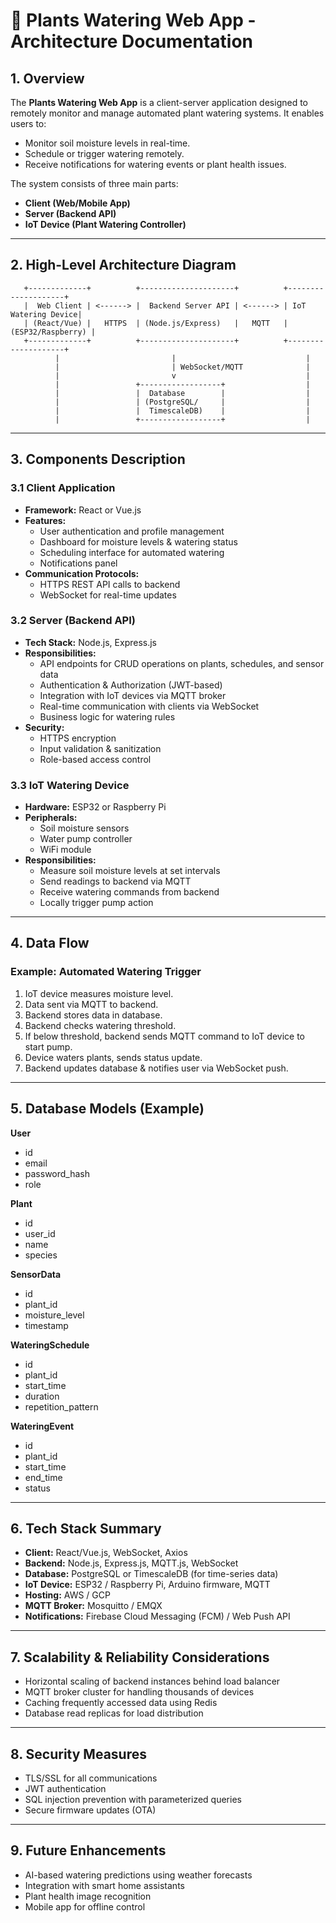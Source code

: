 # 🌱 Plants Watering Web App - Architecture Documentation

## 1. Overview
The **Plants Watering Web App** is a client-server application designed to remotely monitor and manage automated plant watering systems. It enables users to:
- Monitor soil moisture levels in real-time.
- Schedule or trigger watering remotely.
- Receive notifications for watering events or plant health issues.

The system consists of three main parts:
- **Client (Web/Mobile App)**
- **Server (Backend API)**
- **IoT Device (Plant Watering Controller)**

---

## 2. High-Level Architecture Diagram
```
   +-------------+          +---------------------+          +--------------------+
   |  Web Client | <------> |  Backend Server API | <------> | IoT Watering Device|
   | (React/Vue) |   HTTPS  | (Node.js/Express)   |   MQTT   |  (ESP32/Raspberry) |
   +-------------+          +---------------------+          +--------------------+
          |                         |                             |
          |                         | WebSocket/MQTT              |
          |                         v                             |
          |                 +------------------+                  |
          |                 |  Database        |                  |
          |                 | (PostgreSQL/     |                  |
          |                 |  TimescaleDB)    |                  |
          |                 +------------------+                  |
```

---

## 3. Components Description
### **3.1 Client Application**
- **Framework:** React or Vue.js
- **Features:**
  - User authentication and profile management
  - Dashboard for moisture levels & watering status
  - Scheduling interface for automated watering
  - Notifications panel
- **Communication Protocols:**
  - HTTPS REST API calls to backend
  - WebSocket for real-time updates

### **3.2 Server (Backend API)**
- **Tech Stack:** Node.js, Express.js
- **Responsibilities:**
  - API endpoints for CRUD operations on plants, schedules, and sensor data
  - Authentication & Authorization (JWT-based)
  - Integration with IoT devices via MQTT broker
  - Real-time communication with clients via WebSocket
  - Business logic for watering rules
- **Security:**
  - HTTPS encryption
  - Input validation & sanitization
  - Role-based access control

### **3.3 IoT Watering Device**
- **Hardware:** ESP32 or Raspberry Pi
- **Peripherals:**
  - Soil moisture sensors
  - Water pump controller
  - WiFi module
- **Responsibilities:**
  - Measure soil moisture levels at set intervals
  - Send readings to backend via MQTT
  - Receive watering commands from backend
  - Locally trigger pump action

---

## 4. Data Flow
### **Example: Automated Watering Trigger**
1. IoT device measures moisture level.
2. Data sent via MQTT to backend.
3. Backend stores data in database.
4. Backend checks watering threshold.
5. If below threshold, backend sends MQTT command to IoT device to start pump.
6. Device waters plants, sends status update.
7. Backend updates database & notifies user via WebSocket push.

---

## 5. Database Models (Example)
**User**
- id
- email
- password_hash
- role

**Plant**
- id
- user_id
- name
- species

**SensorData**
- id
- plant_id
- moisture_level
- timestamp

**WateringSchedule**
- id
- plant_id
- start_time
- duration
- repetition_pattern

**WateringEvent**
- id
- plant_id
- start_time
- end_time
- status

---

## 6. Tech Stack Summary
- **Client:** React/Vue.js, WebSocket, Axios
- **Backend:** Node.js, Express.js, MQTT.js, WebSocket
- **Database:** PostgreSQL or TimescaleDB (for time-series data)
- **IoT Device:** ESP32 / Raspberry Pi, Arduino firmware, MQTT
- **Hosting:** AWS / GCP
- **MQTT Broker:** Mosquitto / EMQX
- **Notifications:** Firebase Cloud Messaging (FCM) / Web Push API

---

## 7. Scalability & Reliability Considerations
- Horizontal scaling of backend instances behind load balancer
- MQTT broker cluster for handling thousands of devices
- Caching frequently accessed data using Redis
- Database read replicas for load distribution

---

## 8. Security Measures
- TLS/SSL for all communications
- JWT authentication
- SQL injection prevention with parameterized queries
- Secure firmware updates (OTA)

---

## 9. Future Enhancements
- AI-based watering predictions using weather forecasts
- Integration with smart home assistants
- Plant health image recognition
- Mobile app for offline control
